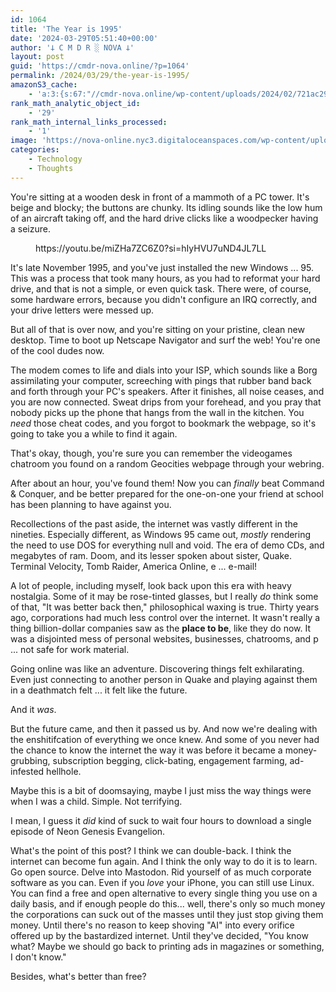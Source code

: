 ```yaml
---
id: 1064
title: 'The Year is 1995'
date: '2024-03-29T05:51:40+00:00'
author: '𐕣 C M D R ░ NOVA 𐕣'
layout: post
guid: 'https://cmdr-nova.online/?p=1064'
permalink: /2024/03/29/the-year-is-1995/
amazonS3_cache:
    - 'a:3:{s:67:"//cmdr-nova.online/wp-content/uploads/2024/02/721ac29ea9cbae00.jpeg";a:1:{s:9:"timestamp";i:1715540807;}s:51:"//cmdr-nova.online/wp-content/uploads/2024/02/3.gif";a:1:{s:9:"timestamp";i:1715773915;}s:57:"//cmdr-nova.online/wp-content/uploads/2024/02/NoAi_01.png";a:1:{s:9:"timestamp";i:1721693802;}}'
rank_math_analytic_object_id:
    - '29'
rank_math_internal_links_processed:
    - '1'
image: 'https://nova-online.nyc3.digitaloceanspaces.com/wp-content/uploads/2024/03/29033531/netscape.webp'
categories:
    - Technology
    - Thoughts
---
```


<!-- wp:paragraph -->
<p>You're sitting at a wooden desk in front of a mammoth of a PC tower. It's beige and blocky; the buttons are chunky. Its idling sounds like the low hum of an aircraft taking off, and the hard drive clicks like a woodpecker having a seizure. </p>
<!-- /wp:paragraph -->

<!-- wp:embed {"url":"https://youtu.be/miZHa7ZC6Z0?si=hIyHVU7uND4JL7LL","type":"video","providerNameSlug":"youtube","responsive":true,"className":"wp-embed-aspect-4-3 wp-has-aspect-ratio"} -->
<figure class="wp-block-embed is-type-video is-provider-youtube wp-block-embed-youtube wp-embed-aspect-4-3 wp-has-aspect-ratio"><div class="wp-block-embed__wrapper">
https://youtu.be/miZHa7ZC6Z0?si=hIyHVU7uND4JL7LL
</div></figure>
<!-- /wp:embed -->

<!-- wp:paragraph -->
<p>It's late November 1995, and you've just installed the new Windows ... 95. This was a process that took many hours, as you had to reformat your hard drive, and that is not a simple, or even quick task. There were, of course, some hardware errors, because you didn't configure an IRQ correctly, and your drive letters were messed up.</p>
<!-- /wp:paragraph -->

<!-- wp:paragraph -->
<p>But all of that is over now, and you're sitting on your pristine, clean new desktop. Time to boot up Netscape Navigator and surf the web! You're one of the cool dudes now.</p>
<!-- /wp:paragraph -->

<!-- wp:paragraph -->
<p>The modem comes to life and dials into your ISP, which sounds like a Borg assimilating your computer, screeching with pings that rubber band back and forth through your PC's speakers. After it finishes, all noise ceases, and you are now connected. Sweat drips from your forehead, and you pray that nobody picks up the phone that hangs from the wall in the kitchen. You <em>need</em> those cheat codes, and you forgot to bookmark the webpage, so it's going to take you a while to find it again.</p>
<!-- /wp:paragraph -->

<!-- wp:paragraph -->
<p>That's okay, though, you're sure you can remember the videogames chatroom you found on a random Geocities webpage through your webring.</p>
<!-- /wp:paragraph -->

<!-- wp:paragraph -->
<p>After about an hour, you've found them! Now you can <em>finally</em> beat Command &amp; Conquer, and be better prepared for the one-on-one your friend at school has been planning to have against you.</p>
<!-- /wp:paragraph -->

<!-- wp:paragraph -->
<p>Recollections of the past aside, the internet was vastly different in the nineties. Especially different, as Windows 95 came out, <em>mostly</em> rendering the need to use DOS for everything null and void. The era of demo CDs, and megabytes of ram. Doom, and its lesser spoken about sister, Quake. Terminal Velocity, Tomb Raider, America Online, e ... e-mail!</p>
<!-- /wp:paragraph -->

<!-- wp:paragraph -->
<p>A lot of people, including myself, look back upon this era with heavy nostalgia. Some of it may be rose-tinted glasses, but I really <em>do</em> think some of that, "It was better back then," philosophical waxing is true. Thirty years ago, corporations had much less control over the internet. It wasn't really a thing billion-dollar companies saw as the <strong>place to be</strong>, like they do now. It was a disjointed mess of personal websites, businesses, chatrooms, and p ... not safe for work material.</p>
<!-- /wp:paragraph -->

<!-- wp:paragraph -->
<p>Going online was like an adventure. Discovering things felt exhilarating. Even just connecting to another person in Quake and playing against them in a deathmatch felt ... it felt like the future.</p>
<!-- /wp:paragraph -->

<!-- wp:paragraph -->
<p>And it <em>was</em>.</p>
<!-- /wp:paragraph -->

<!-- wp:paragraph -->
<p>But the future came, and then it passed us by. And now we're dealing with the enshitifcation of everything we once knew. And some of you never had the chance to know the internet the way it was before it became a money-grubbing, subscription begging, click-bating, engagement farming, ad-infested hellhole.</p>
<!-- /wp:paragraph -->

<!-- wp:paragraph -->
<p>Maybe this is a bit of doomsaying, maybe I just miss the way things were when I was a child. Simple. Not terrifying.</p>
<!-- /wp:paragraph -->

<!-- wp:paragraph -->
<p>I mean, I guess it <em>did</em> kind of suck to wait four hours to download a single episode of Neon Genesis Evangelion.</p>
<!-- /wp:paragraph -->

<!-- wp:paragraph -->
<p>What's the point of this post? I think we can double-back. I think the internet can become fun again. And I think the only way to do it is to learn. Go open source. Delve into Mastodon. Rid yourself of as much corporate software as you can. Even if you <em>love</em> your iPhone, you can still use Linux. You can find a free and open alternative to every single thing you use on a daily basis, and if enough people do this... well, there's only so much money the corporations can suck out of the masses until they just stop giving them money. Until there's no reason to keep shoving "AI" into every orifice offered up by the bastardized internet. Until they've decided, "You know what? Maybe we should go back to printing ads in magazines or something, I don't know."</p>
<!-- /wp:paragraph -->

<!-- wp:paragraph -->
<p>Besides, what's better than free?</p>
<!-- /wp:paragraph -->